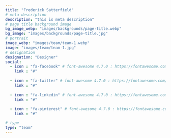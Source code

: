 ```yaml
---
title: "Frederick Satterfield"
# meta description
description: "this is meta description"
# page title background image
bg_image_webp: "images/backgrounds/page-title.webp"
bg_image: "images/backgrounds/page-title.jpg"
# portrait
image_webp: "images/team/team-1.webp"
image: "images/team/team-1.jpg"
# designation
designation: "Designer"
social:
  - icon : "fa-facebook" # font-awesome 4.7.0 : https://fontawesome.com/v4.7.0/icons/
    link : "#"
    
  - icon : "fa-twitter" # font-awesome 4.7.0 : https://fontawesome.com/v4.7.0/icons/
    link : "#"
    
  - icon : "fa-linkedin" # font-awesome 4.7.0 : https://fontawesome.com/v4.7.0/icons/
    link : "#"
    
  - icon : "fa-pinterest" # font-awesome 4.7.0 : https://fontawesome.com/v4.7.0/icons/
    link : "#"

# type  
type: "team"
---
```


